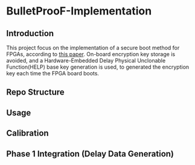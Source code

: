 # BulletProoF-Implementation
## Introduction
This project focus on the implementation of a secure boot method for FPGAs, according to [this paper](https://github.com/xiangyun-wang/BulletProoF-Implementation/blob/main/BulletProoF%20Paper.pdf). On-board encryption key storage is avoided, and a Hardware-Embedded Delay Physical Unclonable Function(HELP) base key generation is used, to generated the encryption key each time the FPGA board boots. 
## Repo Structure
## Usage
## Calibration
## Phase 1 Integration (Delay Data Generation)
